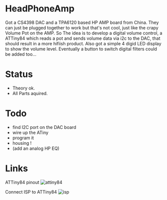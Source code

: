 # HeadPhoneAmp

Got a CS4398 DAC and a TPA6120 based HP AMP board from China.
They can just be plugged together to work but that's not cool, just like the crapy Volume Pot on the AMP.
So The idea is to develop a digital volume control, a ATTiny84 which reads a pot and sends volume data via i2c to the DAC, that should result in a more hifiish product. Also got a simple 4 digid LED display to show the volume level. Eventually a button to switch digital filters could be added too...

# Status

* Theory ok.
* All Parts aquired.

# Todo

* find I2C port on the DAC board
* wire up the ATiny
* program it
* housing !
* (add an analog HP EQ)

# Links

ATTiny84 pinout
![attiny84](https://1.bp.blogspot.com/-ls0T5IG8Sqk/Ugpi7XUCIpI/AAAAAAAAE2I/AjR5pnzEZ-U/s1600/attiny84+Pins+for+arduino-tiny+cores.jpg "ATTiny84")

Connect ISP to ATTiny84
![isp](https://42bots.com/wp-content/uploads/2014/01/programming-attiny44-attiny84-with-arduino-uno.png)